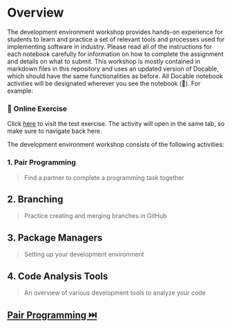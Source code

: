 # Overview

The development environment workshop provides hands-on experience for students to learn and practice a set of relevant tools and processes used for implementing software in industry. Please read all of the instructions for each notebook carefully for information on how to complete the assignment and details on what to submit. This workshop is mostly contained in markdown files in this repository and uses an updated version of Docable, which should have the same functionalities as before. All Docable notebook activities will be designated wherever you see the notebook (📒). For example:

### 📒 Online Exercise

Click [here](https://devops.docable.cloud/dcbrown/v/620bcb2aa42d528cf9714fb3) to visit the test exercise. The activity will open in the same tab, so make sure to navigate back here.

The development environment workshop consists of the following activities:


### **1. Pair Programming**
> Find a partner to complete a programming task together

## **2. Branching**
> Practice creating and merging branches in GitHub

## **3. Package Managers**
> Setting up your development environment

## **4. Code Analysis Tools**
> An overview of various development tools to analyze your code

## [Pair Programming ⏭️](PairProgramming.md)





